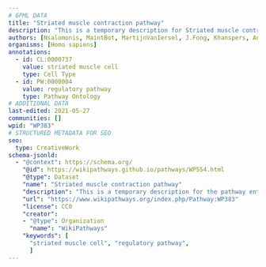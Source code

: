 ```yaml
---
# GPML DATA
title: "Striated muscle contraction pathway"
description: "This is a temporary description for Striated muscle contraction pathway"
authors: [Nsalomonis, MaintBot, MartijnVanIersel, J.Fong, Khanspers, Andra, MirellaKalafati, Marvin M2, Fehrhart, Eweitz, Mkutmon]
organisms: [Homo sapiens]
annotations:
  - id: CL:0000737
    value: striated muscle cell
    type: Cell Type
  - id: PW:0000004
    value: regulatory pathway
    type: Pathway Ontology
# ADDITIONAL DATA
last-edited: 2021-05-27
communities: []
wpid: "WP383"
# STRUCTURED METADATA FOR SEO
seo:
  type: CreativeWork
schema-jsonld:
  - "@context": https://schema.org/
    "@id": https://wikipathways.github.io/pathways/WP554.html
    "@type": Dataset
    "name": "Striated muscle contraction pathway"
    "description": "This is a temporary description for the pathway entitled: Striated muscle contraction pathway"
    "url": "https://www.wikipathways.org/index.php/Pathway:WP383"
    "license": CC0
    "creator":
    - "@type": Organization
      "name": "WikiPathways"
    "keywords": [
      "striated muscle cell", "regulatory pathway",
      ]
---
```


